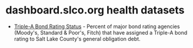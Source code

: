 # dashboard.slco.org health datasets
* [Triple-A Bond Rating Status](https://dashboard.slco.org/d/q3g7-86xd) - Percent of major bond rating agencies (Moody's, Standard & Poor's, Fitch) that have assigned a Triple-A bond rating to Salt Lake County's general obligation debt.
